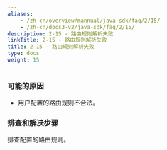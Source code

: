 ```yaml
---
aliases:
    - /zh-cn/overview/mannual/java-sdk/faq/2/15/
    - /zh-cn/docs3-v2/java-sdk/faq/2/15/
description: 2-15 - 路由规则解析失败
linkTitle: 2-15 - 路由规则解析失败
title: 2-15 - 路由规则解析失败
type: docs
weight: 15
---
```







### 可能的原因

* 用户配置的路由规则不合法。

### 排查和解决步骤
排查配置的路由规则。